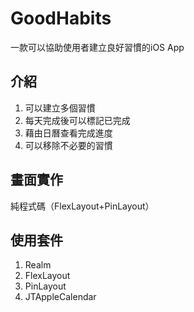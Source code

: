 # GoodHabits
一款可以協助使用者建立良好習慣的iOS App

## 介紹
1. 可以建立多個習慣
2. 每天完成後可以標記已完成
3. 藉由日曆查看完成進度
4. 可以移除不必要的習慣

## 畫面實作
純程式碼（FlexLayout+PinLayout）

## 使用套件
1. Realm
2. FlexLayout
3. PinLayout
4. JTAppleCalendar
